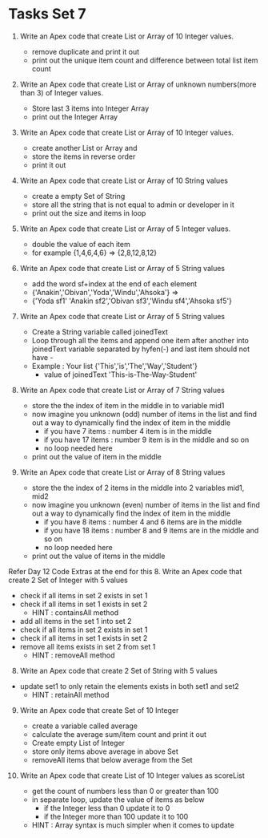 # Tasks Set 7 

1. Write an Apex code that create List or Array of 10 Integer values. 
   - remove duplicate and print it out 
   - print out the unique item count and difference between total list item count

2. Write an Apex code that create List or Array of unknown numbers(more than 3) of Integer values.
   - Store last 3 items into Integer Array
   - print out the Integer Array

3. Write an Apex code that create List or Array of 10 Integer values. 
   - create another List or Array and
   - store the items in reverse order
   - print it out 

4. Write an Apex code that create List or Array of 10 String values
   - create a empty Set of String 
   - store all the string that is not equal to admin or developer in it
   - print out the size and items in loop 

5. Write an Apex code that create List or Array of 5 Integer values. 
   - double the value of each item 
   - for example {1,4,6,4,6} => {2,8,12,8,12}

6. Write an Apex code that create List or Array of 5 String values
   - add the word sf+index at the end of each element
   - {'Anakin','Obivan','Yoda','Windu','Ahsoka'} => 
   - {'Yoda sf1' 'Anakin sf2','Obivan sf3','Windu sf4','Ahsoka sf5'}

7. Write an Apex code that create List or Array of 5 String values
   - Create a String variable called joinedText
   - Loop through all the items and append one item after another into joinedText variable separated by hyfen(-) and last item should not have -
   - Example : Your list {'This','is','The','Way','Student'}
     - value of joinedText 'This-is-The-Way-Student'

8. Write an Apex code that create List or Array of 7 String values
   - store the the index of item in the middle in to variable mid1
   - now imagine you unknown (odd) number of items in the list and find out a way to dynamically find the index of item in the middle 
     - if you have 7 items : number 4 item is in the middle
     - if you have 17 items : number 9 item is in the middle and so on
     - no loop needed here
   - print out the value of item in the middle


7. Write an Apex code that create List or Array of 8 String values
   - store the the index of 2 items in the middle into 2 variables mid1, mid2
   - now imagine you unknown (even) number of items in the list and find out a way to dynamically find the index of item in the middle 
     - if you have 8 items : number 4 and 6 items are in the middle
     - if you have 18 items : number 8 and 9 items are in the middle and so on
     - no loop needed here
   - print out the value of items in the middle

Refer Day 12 Code Extras at the end for this
8.  Write an Apex code that create 2 Set of Integer with 5 values
   -  check if all items in set 2 exists in set 1
   -  check if all items in set 1 exists in set 2
      -  HINT : containsAll method
   -  add all items in the set 1 into set 2
   -  check if all items in set 2 exists in set 1
   -  check if all items in set 1 exists in set 2
   -  remove all items exists in set 2 from set 1
      -  HINT : removeAll method

8.  Write an Apex code that create 2 Set of String with 5 values
   - update set1 to only retain the elements exists in both set1 and set2
      -  HINT : retainAll method

9. Write an Apex code that create Set of 10 Integer
   - create a variable called average 
   - calculate the average  sum/item count and print it out
   - Create empty List of Integer
   - store only items above average in above Set
   - removeAll items that below average from the Set 


10. Write an Apex code that create List of 10 Integer values as scoreList
    - get the count of numbers less than 0 or greater than 100
    - in separate loop, update the value of items as below
      - if the Integer less than 0 update it to 0 
      - if the Integer more than 100 update it to 100
    - HINT : Array syntax is much simpler when it comes to update